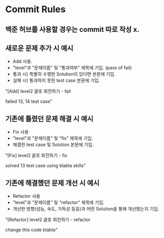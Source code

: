 #  Commit Rules

## 백준 허브를 사용할 경우는 commit 따로 작성 x.

## 새로운 문제 추가 시 예시

* Add 사용.
* "level"과 "문제이름" 및 "통과여부" 제목에 기입. (pass of fail)
* 통과 시) 특별히 수행한 Solution이 있다면 본문에 기입.
* 실패 시) 통과하지 못한 test case 본문에 기입.

"[Add] level2 괄호 회전하기 - fail

failed 13, 14 test case"

## 기존에 틀렸던 문제 해결 시 예시

* Fix 사용
* "level"과 "문제이름" 및 "fix" 제목에 기입.
* 해결한 test case 및 Solution 본문에 기입.

"[Fix] level2 괄호 회전하기 - fix

solved 13 test case
using blabla skills"

## 기존에 해결했던 문제 개선 시 예시

* Refactor 사용
* "level"과 "문제이름" 및 "refactor" 제목에 기입.
* 개선한 방향(성능, 속도, 가독성 등등)과 어떤 Solution을 통해 개선했는지 기입.

"[Refactor] level2 괄호 회전하기 - refactor

change this code blabla"
